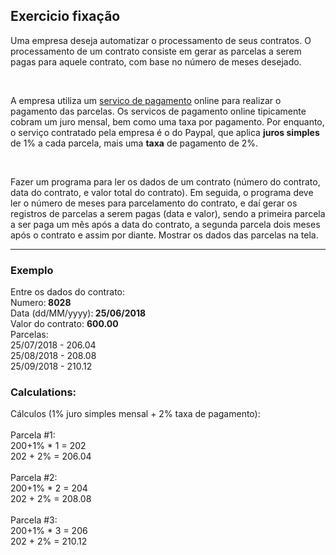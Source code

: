 <!Doctype html>
<html>
<body>
<h2>Exercicio fixação</h2>
<p>Uma empresa deseja automatizar o processamento de seus contratos. O processamento de um contrato consiste em gerar as parcelas a serem pagas para aquele contrato, com base no número de meses desejado.</p>
<br>
<p>
A empresa utiliza um <ins>servico de pagamento</ins> online para realizar o pagamento das parcelas. Os servicos de pagamento online  tipicamente cobram um juro mensal, bem como uma taxa por pagamento. Por enquanto, o serviço contratado pela empresa é o do Paypal, que aplica <b>juros simples</b> de 1% a cada parcela, mais uma <b>taxa</b> de pagamento de 2%.</p>
<br>
<p>
Fazer um programa para ler os dados de um contrato (número do contrato, data do contrato, e valor total do contrato). Em seguida, o programa deve ler o número de meses para parcelamento do contrato, e daí gerar os registros de parcelas a serem pagas (data e valor), sendo a primeira parcela a ser paga um mês após a data do contrato, a segunda parcela dois meses após o contrato e assim por diante. Mostrar os dados das parcelas na tela.</p>
<hr>

<h3>Exemplo</h3>

<p>
Entre os dados do contrato:<br>
Numero:<b> 8028</b><br>
Data (dd/MM/yyyy):<b> 25/06/2018</b><br>
Valor do contrato: <b>600.00</b><br>
Parcelas:<br>
25/07/2018 - 206.04<br>
25/08/2018 - 208.08<br>
25/09/2018 - 210.12<br>
</p>

<p>
<h3>Calculations:</h3>
Cálculos (1% juro simples mensal + 2% taxa de pagamento):<br>
<br>
Parcela #1:<br>
200+1% * 1 = 202<br>
202 + 2% = 206.04<br>
<br>
Parcela #2:<br>
200+1% * 2 = 204<br>
202 + 2% = 208.08<br>
<br>
Parcela #3:<br>
200+1% * 3 = 206<br>
202 + 2% = 210.12<br>
<br>
</p>
<body>
</html>
